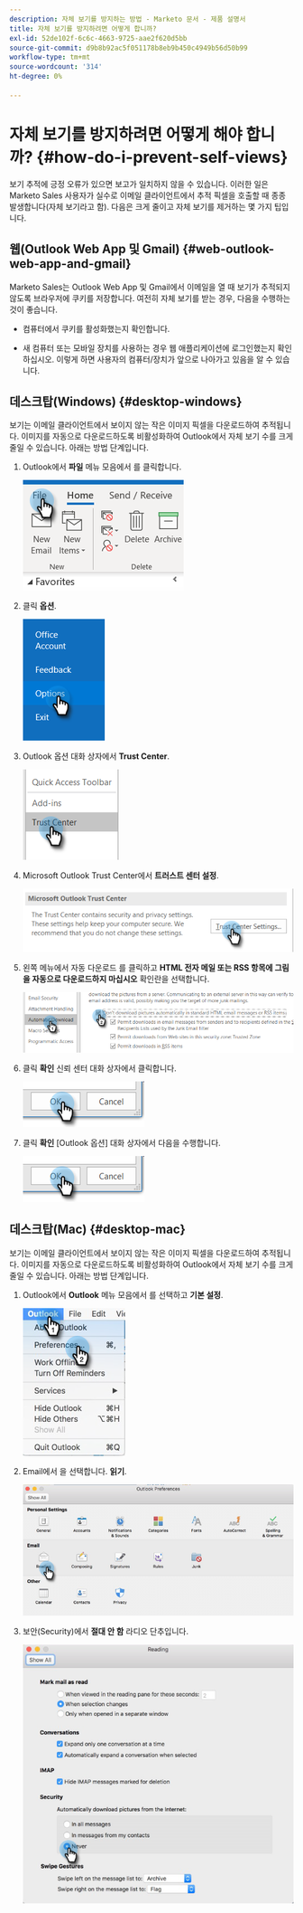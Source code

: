 ```yaml
---
description: 자체 보기를 방지하는 방법 - Marketo 문서 - 제품 설명서
title: 자체 보기를 방지하려면 어떻게 합니까?
exl-id: 52de102f-6c6c-4663-9725-aae2f620d5bb
source-git-commit: d9b8b92ac5f051178b8eb9b450c4949b56d50b99
workflow-type: tm+mt
source-wordcount: '314'
ht-degree: 0%

---
```


# 자체 보기를 방지하려면 어떻게 해야 합니까? {#how-do-i-prevent-self-views}

보기 추적에 긍정 오류가 있으면 보고가 일치하지 않을 수 있습니다. 이러한 일은 Marketo Sales 사용자가 실수로 이메일 클라이언트에서 추적 픽셀을 호출할 때 종종 발생합니다(자체 보기라고 함). 다음은 크게 줄이고 자체 보기를 제거하는 몇 가지 팁입니다.

## 웹(Outlook Web App 및 Gmail) {#web-outlook-web-app-and-gmail}

Marketo Sales는 Outlook Web App 및 Gmail에서 이메일을 열 때 보기가 추적되지 않도록 브라우저에 쿠키를 저장합니다. 여전히 자체 보기를 받는 경우, 다음을 수행하는 것이 좋습니다.

* 컴퓨터에서 쿠키를 활성화했는지 확인합니다.

* 새 컴퓨터 또는 모바일 장치를 사용하는 경우 웹 애플리케이션에 로그인했는지 확인하십시오. 이렇게 하면 사용자의 컴퓨터/장치가 앞으로 나아가고 있음을 알 수 있습니다.

## 데스크탑(Windows) {#desktop-windows}

보기는 이메일 클라이언트에서 보이지 않는 작은 이미지 픽셀을 다운로드하여 추적됩니다. 이미지를 자동으로 다운로드하도록 비활성화하여 Outlook에서 자체 보기 수를 크게 줄일 수 있습니다. 아래는 방법 단계입니다.

1. Outlook에서 **파일** 메뉴 모음에서 를 클릭합니다.

   ![](assets/how-do-i-prevent-self-views-1.png)

1. 클릭 **옵션**.

   ![](assets/how-do-i-prevent-self-views-2.png)

1. Outlook 옵션 대화 상자에서 **Trust Center**.

   ![](assets/how-do-i-prevent-self-views-3.png)

1. Microsoft Outlook Trust Center에서 **트러스트 센터 설정**.

   ![](assets/how-do-i-prevent-self-views-4.png)

1. 왼쪽 메뉴에서 자동 다운로드 를 클릭하고 **HTML 전자 메일 또는 RSS 항목에 그림을 자동으로 다운로드하지 마십시오** 확인란을 선택합니다.

   ![](assets/how-do-i-prevent-self-views-5.png)

1. 클릭 **확인** 신뢰 센터 대화 상자에서 클릭합니다.

   ![](assets/how-do-i-prevent-self-views-6.png)

1. 클릭 **확인** [Outlook 옵션] 대화 상자에서 다음을 수행합니다.

   ![](assets/how-do-i-prevent-self-views-7.png)

## 데스크탑(Mac) {#desktop-mac}

보기는 이메일 클라이언트에서 보이지 않는 작은 이미지 픽셀을 다운로드하여 추적됩니다. 이미지를 자동으로 다운로드하도록 비활성화하여 Outlook에서 자체 보기 수를 크게 줄일 수 있습니다. 아래는 방법 단계입니다.

1. Outlook에서 **Outlook** 메뉴 모음에서 를 선택하고 **기본 설정**.

   ![](assets/how-do-i-prevent-self-views-8.png)

1. Email에서 을 선택합니다. **읽기**.

   ![](assets/how-do-i-prevent-self-views-9.png)

1. 보안(Security)에서 **절대 안 함** 라디오 단추입니다.

   ![](assets/how-do-i-prevent-self-views-10.png)
